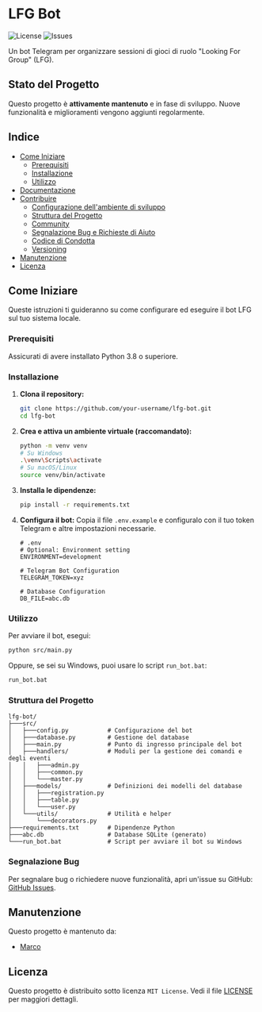 # LFG Bot

![License](https://img.shields.io/github/license/marcotondi/lfg-bot?style=flat-square)
![Issues](https://img.shields.io/github/issues/marcotondi/lfg-bot?style=flat-square)

Un bot Telegram per organizzare sessioni di gioci di ruolo "Looking For Group" (LFG).

## Stato del Progetto

Questo progetto è **attivamente mantenuto** e in fase di sviluppo. Nuove funzionalità e miglioramenti vengono aggiunti regolarmente.

## Indice

- [Come Iniziare](#come-iniziare)
  - [Prerequisiti](#prerequisiti)
  - [Installazione](#installazione)
  - [Utilizzo](#utilizzo)
- [Documentazione](#documentazione)
- [Contribuire](#contribuire)
  - [Configurazione dell'ambiente di sviluppo](#configurazione-dellambiente-di-sviluppo)
  - [Struttura del Progetto](#struttura-del-progetto)
  - [Community](#community)
  - [Segnalazione Bug e Richieste di Aiuto](#segnalazione-bug-e-richieste-di-aiuto)
  - [Codice di Condotta](#codice-di-condotta)
  - [Versioning](#versioning)
- [Manutenzione](#manutenzione)
- [Licenza](#licenza)

## Come Iniziare

Queste istruzioni ti guideranno su come configurare ed eseguire il bot LFG sul tuo sistema locale.

### Prerequisiti

Assicurati di avere installato Python 3.8 o superiore.

### Installazione

1.  **Clona il repository:**
    ```bash
    git clone https://github.com/your-username/lfg-bot.git
    cd lfg-bot
    ```

2.  **Crea e attiva un ambiente virtuale (raccomandato):**
    ```bash
    python -m venv venv
    # Su Windows
    .\venv\Scripts\activate
    # Su macOS/Linux
    source venv/bin/activate
    ```

3.  **Installa le dipendenze:**
    ```bash
    pip install -r requirements.txt
    ```

4.  **Configura il bot:**
    Copia il file `.env.example` e configuralo con il tuo token Telegram e altre impostazioni necessarie.

    ```properties
    # .env
    # Optional: Environment setting
    ENVIRONMENT=development

    # Telegram Bot Configuration
    TELEGRAM_TOKEN=xyz

    # Database Configuration
    DB_FILE=abc.db
    ```

### Utilizzo

Per avviare il bot, esegui:

```bash
python src/main.py
```

Oppure, se sei su Windows, puoi usare lo script `run_bot.bat`:

```bash
run_bot.bat
```

### Struttura del Progetto

```
lfg-bot/
├───src/
│   ├───config.py           # Configurazione del bot
│   ├───database.py         # Gestione del database
│   ├───main.py             # Punto di ingresso principale del bot
│   ├───handlers/           # Moduli per la gestione dei comandi e degli eventi
│   │   ├───admin.py
│   │   ├───common.py
│   │   └───master.py
│   ├───models/             # Definizioni dei modelli del database
│   │   ├───registration.py
│   │   ├───table.py
│   │   └───user.py
│   └───utils/              # Utilità e helper
│       └───decorators.py
├───requirements.txt        # Dipendenze Python
├───abc.db                  # Database SQLite (generato)
└───run_bot.bat             # Script per avviare il bot su Windows
```

### Segnalazione Bug

Per segnalare bug o richiedere nuove funzionalità, apri un'issue su GitHub: [GitHub Issues](https://github.com/marcotondi/lfg-bot/issues).

## Manutenzione

Questo progetto è mantenuto da:

-   [Marco](https://github.com/marcotondi/lfg-bot)

## Licenza

Questo progetto è distribuito sotto licenza `MIT License`. Vedi il file [LICENSE](LICENSE) per maggiori dettagli.
